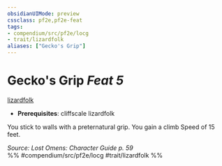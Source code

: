 ```yaml
---
obsidianUIMode: preview
cssclass: pf2e,pf2e-feat
tags:
- compendium/src/pf2e/locg
- trait/lizardfolk
aliases: ["Gecko's Grip"]
---
```

# Gecko's Grip  *Feat 5*  
[lizardfolk](lizardfolk-b1.md "Lizardfolk Ancestry & Heritage Trait")  

- **Prerequisites**: cliffscale lizardfolk

You stick to walls with a preternatural grip. You gain a climb Speed of 15 feet.

*Source: Lost Omens: Character Guide p. 59*  
%% #compendium/src/pf2e/locg #trait/lizardfolk %%